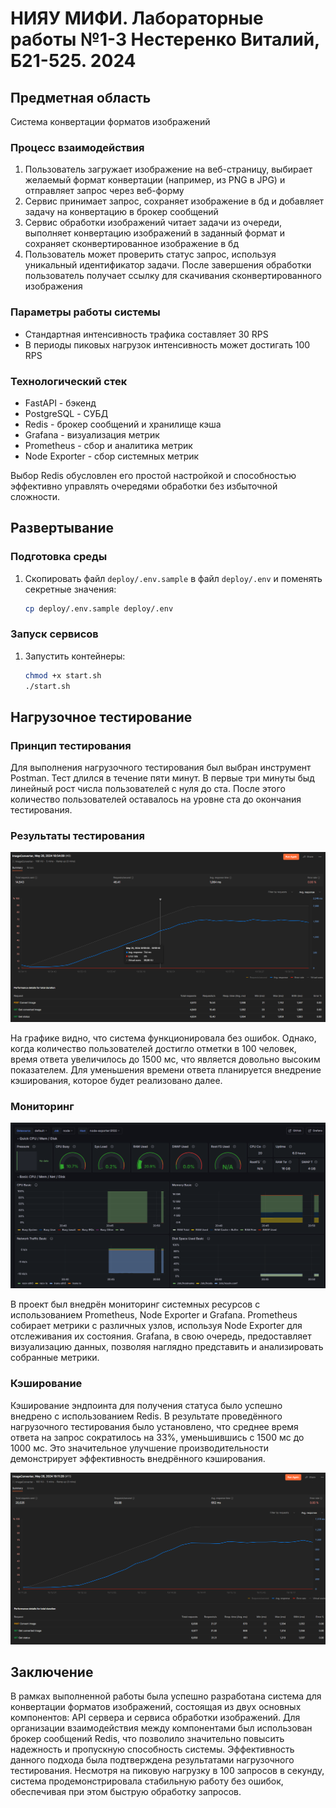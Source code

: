 # НИЯУ МИФИ. Лабораторные работы №1-3 Нестеренко Виталий, Б21-525. 2024

## Предметная область

Система конвертации форматов изображений

### Процесс взаимодействия

1) Пользователь загружает изображение на веб-страницу, выбирает желаемый формат конвертации (например, из PNG в JPG)  и отправляет запрос через веб-форму
2) Сервис принимает запрос, сохраняет изображение в бд и добавляет задачу на конвертацию в брокер сообщений
3) Сервис обработки изображений читает задачи из очереди, выполняет конвертацию изображений в заданный формат и сохраняет сконвертированное изображение в бд
4) Пользователь может проверить статус запрос, используя уникальный идентификатор задачи. После завершения обработки пользователь получает ссылку для скачивания сконвертированного изображения

### Параметры работы системы

- Стандартная интенсивность трафика составляет 30 RPS
- В периоды пиковых нагрузок интенсивность может достигать 100 RPS

### Технологический стек

- FastAPI - бэкенд
- PostgreSQL - СУБД
- Redis - брокер сообщений и хранилище кэша
- Grafana - визуализация метрик
- Prometheus - сбор и аналитика метрик
- Node Exporter - сбор системных метрик

Выбор Redis обусловлен его простой настройкой и способностью эффективно управлять очередями обработки без избыточной сложности.

## Развертывание

### Подготовка среды

1. Скопировать файл `deploy/.env.sample` в файл `deploy/.env` и поменять секретные значения:
   ```bash
   cp deploy/.env.sample deploy/.env
   ```

### Запуск сервисов

1. Запустить контейнеры:
   ```bash
   chmod +x start.sh
   ./start.sh
   ```

## Нагрузочное тестирование

### Принцип тестирования

Для выполнения нагрузочного тестирования был выбран инструмент Postman. Тест длился в течение пяти минут. В первые три минуты быд линейный рост числа пользователей с нуля до ста. После этого количество пользователей оставалось на уровне ста до окончания тестирования.

### Результаты тестирования

![chart](assets/stress_test_without_cache.png)

На графике видно, что система функционировала без ошибок. Однако, когда количество пользователей достигло отметки в 100 человек, время ответа увеличилось до 1500 мс, что является довольно высоким показателем. Для уменьшения времени ответа планируется внедрение кэширования, которое будет реализовано далее.

### Мониторинг

![monitoring](assets/monitoring.png)

В проект был внедрён мониторинг системных ресурсов с использованием Prometheus, Node Exporter и Grafana. Prometheus собирает метрики с различных узлов, используя Node Exporter для отслеживания их состояния. Grafana, в свою очередь, предоставляет визуализацию данных, позволяя наглядно представить и анализировать собранные метрики.

### Кэширование

Кэширование эндпоинта для получения статуса было успешно внедрено с использованием Redis. В результате проведённого нагрузочного тестирования было установлено, что среднее время ответа на запрос сократилось на 33%, уменьшившись с 1500 мс до 1000 мс. Это значительное улучшение производительности демонстрирует эффективность внедрённого кэширования.

![chart](assets/stress_test_with_cache.png)

## Заключение

В рамках выполненной работы была успешно разработана система для конвертации форматов изображений, состоящая из двух основных компонентов: API сервера и сервиса обработки изображений. Для организации взаимодействия между компонентами был использован брокер сообщений Redis, что позволило значительно повысить надежность и пропускную способность системы. Эффективность данного подхода была подтверждена результатами нагрузочного тестирования. Несмотря на пиковую нагрузку в 100 запросов в секунду, система продемонстрировала стабильную работу без ошибок, обеспечивая при этом быструю обработку запросов.